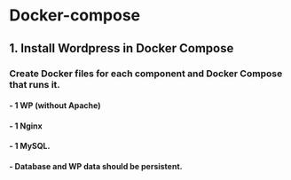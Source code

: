 # Docker-compose
## 1.  Install Wordpress in Docker Compose
### Create Docker files for each component and Docker Compose that runs it.
#### - 1 WP (without Apache)
#### - 1 Nginx
#### - 1 MySQL.
#### - Database and WP data should be persistent.
